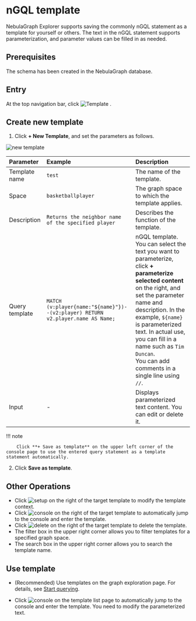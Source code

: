 # nGQL template

NebulaGraph Explorer supports saving the commonly nGQL statement as a template for yourself or others. The text in the nGQL statement supports parameterization, and parameter values can be filled in as needed.

## Prerequisites

The schema has been created in the NebulaGraph database.

## Entry

At the top navigation bar, click ![Template](https://docs-cdn.nebula-graph.com.cn/figures/icon-navbar-queryTemplate.png) .

## Create new template

1. Click **+ New Template**, and set the parameters as follows.

  ![new template](https://docs-cdn.nebula-graph.com.cn/figures/ex-template-220916-en.png)

  |Parameter|Example|Description|
  |:---|:---|:---|
  |Template name|`test`|The name of the template.|
  |Space|`basketballplayer`|The graph space to which the template applies.|
  |Description|`Returns the neighbor name of the specified player`| Describes the function of the template.|
  |Query template|`MATCH (v:player{name:"${name}"})--(v2:player) RETURN v2.player.name AS Name;`|nGQL template. You can select the text you want to parameterize, click **+ parameterize selected content** on the right, and set the parameter name and description. In the example, `${name}` is parameterized text. In actual use, you can fill in a name such as `Tim Duncan`.<br>You can add comments in a single line using `//`.|
  |Input|-|Displays parameterized text content. You can edit or delete it.|

  !!! note

        Click **+ Save as template** on the upper left corner of the console page to use the entered query statement as a template statement automatically.

2. Click **Save as template**.

## Other Operations

- Click ![setup](https://docs-cdn.nebula-graph.com.cn/figures/setup-220916.png) on the right of the target template to modify the template context.
- Click ![console](https://docs-cdn.nebula-graph.com.cn/figures/nav-console2.png) on the right of the target template to automatically jump to the console and enter the template.
- Click ![delete](https://docs-cdn.nebula-graph.com.cn/figures/alert-delete.png) on the right of the target template to delete the template.
- The filter box in the upper right corner allows you to filter templates for a specified graph space.
- The search box in the upper right corner allows you to search the template name.

## Use template

- (Recommended) Use templates on the graph exploration page. For details, see [Start querying](../graph-explorer/ex-ug-query-exploration.md).

- Click ![console](https://docs-cdn.nebula-graph.com.cn/figures/nav-console2.png) on the template list page to automatically jump to the console and enter the template. You need to modify the parameterized text.
